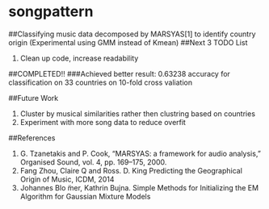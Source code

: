 # songpattern
##Classifying music data decomposed by MARSYAS[1] to identify country origin (Experimental using GMM instead of Kmean)
##Next 3 TODO List
<ol>
  <li>Clean up code, increase readability</li>
</ol>

##COMPLETED!!
###Achieved better result: 0.63238 accuracy for classification on 33 countries on 10-fold cross valiation

##Future Work
<ol>
   <li>Cluster by musical similarities rather then clustring based on countries</li>
   <li>Experiment with more song data to reduce overfit</li>
</ol>
##References
<ol>
  <li>G. Tzanetakis and P. Cook, “MARSYAS: a framework for audio analysis,” Organised Sound, vol. 4, pp. 169–175, 2000.</li>
  <li>Fang Zhou, Claire Q and Ross. D. King Predicting the Geographical Origin of Music, ICDM, 2014</li>
  <li>Johannes Blo ̈mer, Kathrin Bujna. Simple Methods for Initializing the EM Algorithm for Gaussian Mixture Models</li>
</ol>
